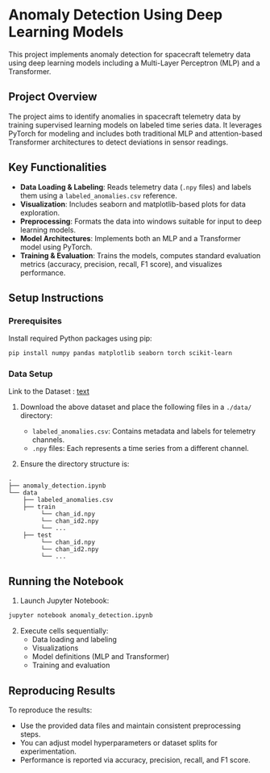 # Anomaly Detection Using Deep Learning Models

This project implements anomaly detection for spacecraft telemetry data using deep learning models including a Multi-Layer Perceptron (MLP) and a Transformer.

## Project Overview

The project aims to identify anomalies in spacecraft telemetry data by training supervised learning models on labeled time series data. It leverages PyTorch for modeling and includes both traditional MLP and attention-based Transformer architectures to detect deviations in sensor readings.

## Key Functionalities

- **Data Loading & Labeling**: Reads telemetry data (`.npy` files) and labels them using a `labeled_anomalies.csv` reference.
- **Visualization**: Includes seaborn and matplotlib-based plots for data exploration.
- **Preprocessing**: Formats the data into windows suitable for input to deep learning models.
- **Model Architectures**: Implements both an MLP and a Transformer model using PyTorch.
- **Training & Evaluation**: Trains the models, computes standard evaluation metrics (accuracy, precision, recall, F1 score), and visualizes performance.

## Setup Instructions

### Prerequisites

Install required Python packages using pip:

```bash
pip install numpy pandas matplotlib seaborn torch scikit-learn
```

### Data Setup
 Link to the Dataset : [text](https://www.kaggle.com/datasets/patrickfleith/nasa-anomaly-detection-dataset-smap-msl/data)

1. Download the above dataset and place the following files in a `./data/` directory:
   - `labeled_anomalies.csv`: Contains metadata and labels for telemetry channels.
   - `.npy` files: Each represents a time series from a different channel.

2. Ensure the directory structure is:

```
.
├── anomaly_detection.ipynb
└── data
    ├── labeled_anomalies.csv
    ├── train
         └── chan_id.npy
         └── chan_id2.npy
         └── ...
    ├── test
         └── chan_id.npy
         └── chan_id2.npy
         └── ...
```

## Running the Notebook

1. Launch Jupyter Notebook:

```bash
jupyter notebook anomaly_detection.ipynb
```

2. Execute cells sequentially:
   - Data loading and labeling
   - Visualizations
   - Model definitions (MLP and Transformer)
   - Training and evaluation

## Reproducing Results

To reproduce the results:
- Use the provided data files and maintain consistent preprocessing steps.
- You can adjust model hyperparameters or dataset splits for experimentation.
- Performance is reported via accuracy, precision, recall, and F1 score.
